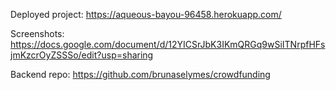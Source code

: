 
Deployed project:
https://aqueous-bayou-96458.herokuapp.com/

Screenshots:
https://docs.google.com/document/d/12YICSrJbK3IKmQRGq9wSiITNrpfHFsjmKzcrOyZSSSo/edit?usp=sharing


Backend repo:
https://github.com/brunaselymes/crowdfunding
